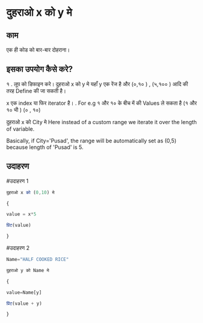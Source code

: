 # दुहराओ x को y मे

## काम

एक ही कोड को बार-बार दोहराना।

## इसका उपयोग कैसे करे?

१ . लूप को डिफाइन करे।
दुहराओ x को y मे
यहाँ y एक रेंज है और (०,१० ) , (५,१०० ) आदि की तरह Define की जा सकती है।

x एक index या फिर iterator है। . For e.g १ और १० के बीच में की Values ले सकता है (१ और १० भी ) (० , १०)

दुहराओ x को City मे
Here instead of a custom range we iterate it over the length of variable.

Basically, if City='Pusad', the range will be automatically set as (0,5) because length of 'Pusad' is 5.

## उदाहरण 

#उदाहरण 1  


```js
दुहराओ x को (0,10) मे

{

value = x*5

प्रिंट(value)

}
```


#उदाहरण 2  


```js
Name="HALF COOKED RICE"

दुहराओ y को Name मे

{

value=Name[y]

प्रिंट(value + y)

}
```
